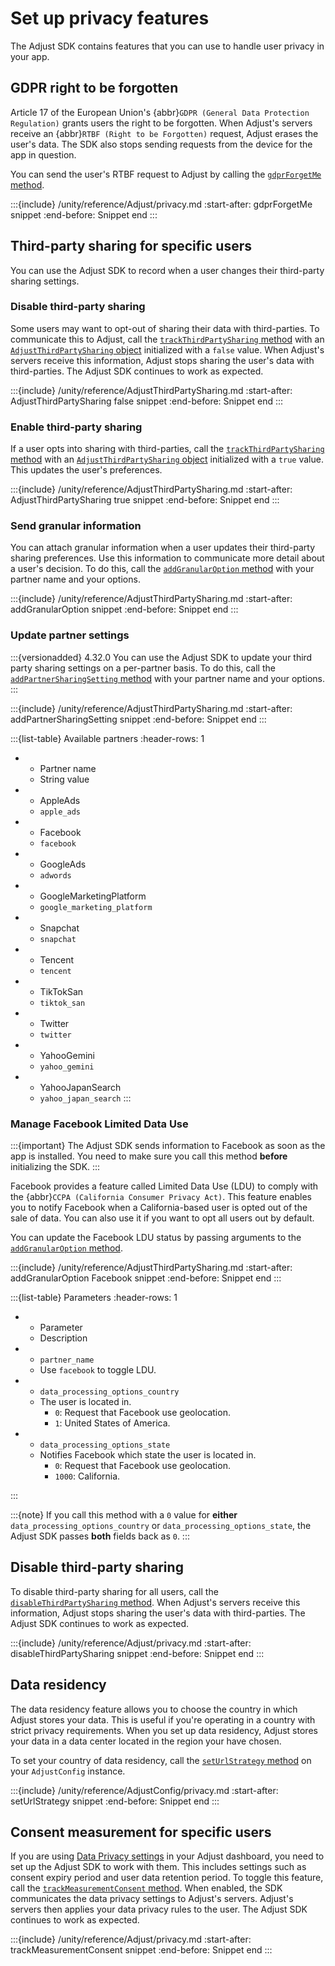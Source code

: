 # Set up privacy features

The Adjust SDK contains features that you can use to handle user privacy in your app.

## GDPR right to be forgotten

Article 17 of the European Union's {abbr}`GDPR (General Data Protection Regulation)` grants users the right to be forgotten. When Adjust's servers receive an {abbr}`RTBF (Right to be Forgotten)` request, Adjust erases the user's data. The SDK also stops sending requests from the device for the app in question.

You can send the user's RTBF request to Adjust by calling the [`gdprForgetMe` method](#unity-gdprforgetme-invocation).

:::{include} /unity/reference/Adjust/privacy.md
:start-after: gdprForgetMe snippet
:end-before: Snippet end
:::

## Third-party sharing for specific users

You can use the Adjust SDK to record when a user changes their third-party sharing settings.

### Disable third-party sharing

Some users may want to opt-out of sharing their data with third-parties. To communicate this to Adjust, call the [`trackThirdPartySharing` method](#unity-trackthirdpartysharing-invocation) with an [`AdjustThirdPartySharing` object](/unity/reference/AdjustThirdPartySharing) initialized with a `false` value. When Adjust's servers receive this information, Adjust stops sharing the user's data with third-parties. The Adjust SDK continues to work as expected.

:::{include} /unity/reference/AdjustThirdPartySharing.md
:start-after: AdjustThirdPartySharing false snippet
:end-before: Snippet end
:::

### Enable third-party sharing

If a user opts into sharing with third-parties, call the [`trackThirdPartySharing` method](#unity-trackthirdpartysharing-invocation) with an [`AdjustThirdPartySharing` object](/unity/reference/AdjustThirdPartySharing) initialized with a `true` value. This updates the user's preferences.

:::{include} /unity/reference/AdjustThirdPartySharing.md
:start-after: AdjustThirdPartySharing true snippet
:end-before: Snippet end
:::

### Send granular information

You can attach granular information when a user updates their third-party sharing preferences. Use this information to communicate more detail about a user's decision. To do this, call the [`addGranularOption` method](#unity-addgranularoption-invocation) with your partner name and your options.

:::{include} /unity/reference/AdjustThirdPartySharing.md
:start-after: addGranularOption snippet
:end-before: Snippet end
:::

### Update partner settings

:::{versionadded} 4.32.0
You can use the Adjust SDK to update your third party sharing settings on a per-partner basis. To do this, call the [`addPartnerSharingSetting` method](#unity-addpartnersharingsetting-invocation) with your partner name and your options.
:::

:::{include} /unity/reference/AdjustThirdPartySharing.md
:start-after: addPartnerSharingSetting snippet
:end-before: Snippet end
:::

:::{list-table} Available partners
:header-rows: 1

* - Partner name
   - String value
* - AppleAds
   - `apple_ads`
* - Facebook
   - `facebook`
* - GoogleAds
   - `adwords`
* - GoogleMarketingPlatform
   - `google_marketing_platform`
* - Snapchat
   - `snapchat`
* - Tencent
   - `tencent`
* - TikTokSan
   - `tiktok_san`
* - Twitter
   - `twitter`
* - YahooGemini
   - `yahoo_gemini`
* - YahooJapanSearch
   - `yahoo_japan_search`
:::

### Manage Facebook Limited Data Use

:::{important}
The Adjust SDK sends information to Facebook as soon as the app is installed. You need to make sure you call this method **before** initializing the SDK.
:::

Facebook provides a feature called Limited Data Use (LDU) to comply with the {abbr}`CCPA (California Consumer Privacy Act)`. This feature enables you to notify Facebook when a California-based user is opted out of the sale of data. You can also use it if you want to opt all users out by default.

You can update the Facebook LDU status by passing arguments to the [`addGranularOption` method](#unity-addgranularoption-invocation).

:::{include} /unity/reference/AdjustThirdPartySharing.md
:start-after: addGranularOption Facebook snippet
:end-before: Snippet end
:::

:::{list-table} Parameters
:header-rows: 1

* - Parameter	
   - Description
* - `partner_name`
   - Use `facebook` to toggle LDU.
* - `data_processing_options_country`
   - The user is located in.
      * `0`: Request that Facebook use geolocation.
      * `1`: United States of America.
* - `data_processing_options_state`
   - Notifies Facebook which state the user is located in.
      * `0`: Request that Facebook use geolocation.
      * `1000`: California.

:::

:::{note}
If you call this method with a `0` value for **either** `data_processing_options_country` or `data_processing_options_state`, the Adjust SDK passes **both** fields back as `0`.
:::

## Disable third-party sharing

To disable third-party sharing for all users, call the [`disableThirdPartySharing` method](#unity-disablethirdpartysharing-invocation). When Adjust's servers receive this information, Adjust stops sharing the user's data with third-parties. The Adjust SDK continues to work as expected.

:::{include} /unity/reference/Adjust/privacy.md
:start-after: disableThirdPartySharing snippet
:end-before: Snippet end
:::

## Data residency

The data residency feature allows you to choose the country in which Adjust stores your data. This is useful if you're operating in a country with strict privacy requirements. When you set up data residency, Adjust stores your data in a data center located in the region your have chosen.

To set your country of data residency, call the [`setUrlStrategy` method](#unity-seturlstrategy-invocation) on your `AdjustConfig` instance.

:::{include} /unity/reference/AdjustConfig/privacy.md
:start-after: setUrlStrategy snippet
:end-before: Snippet end
:::

## Consent measurement for specific users

If you are using [Data Privacy settings](https://help.adjust.com/en/article/manage-data-collection-and-retention) in your Adjust dashboard, you need to set up the Adjust SDK to work with them. This includes settings such as consent expiry period and user data retention period. To toggle this feature, call the [`trackMeasurementConsent` method](#unity-trackmeasurementconsent-invocation). When enabled, the SDK communicates the data privacy settings to Adjust's servers. Adjust's servers then applies your data privacy rules to the user. The Adjust SDK continues to work as expected.

:::{include} /unity/reference/Adjust/privacy.md
:start-after: trackMeasurementConsent snippet
:end-before: Snippet end
:::
